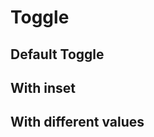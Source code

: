 <script setup>
import ToggleExample from './toggle/examples/ToggleExample.vue'
import ToggleValuesExample from './toggle/examples/ToggleValuesExample.vue'
</script>

# Toggle

## Default Toggle
<ToggleExample />

## With inset
<ToggleExample inset />

## With different values
<ToggleValuesExample />